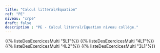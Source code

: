 ```yaml
---
title: "Calcul littéral/Équation"
ref: "PE"
niveau: "crpe"
draft: false
description : "PE - Calcul litérral/Équation niveau collège."
---
```


{{% listeDesExercicesMulti "5L1"%}}
{{% listeDesExercicesMulti "4L1"%}}
{{% listeDesExercicesMulti "4L2"%}}
{{% listeDesExercicesMulti "3L1"%}}